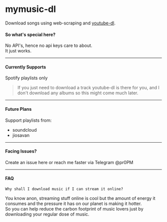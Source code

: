 # mymusic-dl

Download songs using web-scraping and [youtube-dl](https://github.com/ytdl-org/youtube-dl/).

#### So what's special here?
No API's, hence no api keys care to about.<br>
It just works.

---
#### Currently Supports
Spotify playlists only

>If you just need to download a track youtube-dl is there for you, and I don't download any albums so this might come much later.

---
#### Future Plans
Support playlists from:
- soundcloud
- jiosavan

---
#### Facing Issues?
Create an issue here or reach me faster via Telegram @pr0PM

---
#### FAQ

```Why shall I download music if I can stream it online?```

You know anon, streaming stuff online is cool but the amount of energy it consumes and the pressure it has on our planet is making it hotter.<br>
So you can help reduce the carbon footprint of music lovers just by downloading your regular dose of music.
